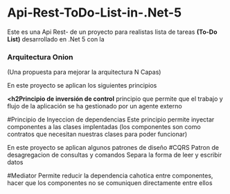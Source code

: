 # Api-Rest-ToDo-List-in-.Net-5
Este es una Api Rest- de un proyecto para realistas lista de tareas <strong>(To-Do List)</strong>
desarrollado en .Net 5 con la <h3><strong>Arquitectura Onion</strong></h3>(Una propuesta para mejorar la arquitectura N Capas)

En este proyecto se aplican los siguientes principios

<strong><h2Principio de inversión de control</h2></strong>
principio que permite que el trabajo y flujo de la aplicación se ha gestionado por un agente externo

#Principio de Inyeccion de dependencias
Este principio permite inyectar componentes a las clases implentadas (los componentes son como contratos que necesitan nuestras clases para poder funcionar)


En este proyecto se aplican algunos patrones de diseño
#CQRS Patron de desagregacion de consultas y comandos
Separa la forma de leer y escribir datos

#Mediator
Permite reducir la dependencia cahotica entre componentes, hacer que los componentes no se comuniquen directamente entre ellos 
